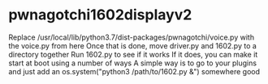 # pwnagotchi1602displayv2

Replace /usr/local/lib/python3.7/dist-packages/pwnagotchi/voice.py with the voice.py from here
Once that is done, move driver.py and 1602.py to a directory together
Run 1602.py to see if it works
If it does, you can make it start at boot using a number of ways
A simple way is to go to your plugins and just add an os.system("python3 /path/to/1602.py &") somewhere good
